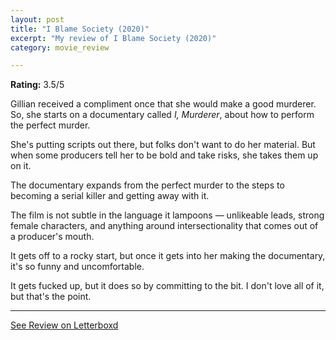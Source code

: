 ```yaml
---
layout: post
title: "I Blame Society (2020)"
excerpt: "My review of I Blame Society (2020)"
category: movie_review

---
```


**Rating:** 3.5/5

Gillian received a compliment once that she would make a good murderer. So, she starts on a documentary called<i> I, Murderer</i>, about how to perform the perfect murder.

She's putting scripts out there, but folks don't want to do her material. But when some producers tell her to be bold and take risks, she takes them up on it.

The documentary expands from the perfect murder to the steps to becoming a serial killer and getting away with it.

The film is not subtle in the language it lampoons — unlikeable leads, strong female characters, and anything around intersectionality that comes out of a producer's mouth.

It gets off to a rocky start, but once it gets into her making the documentary, it's so funny and uncomfortable.

It gets fucked up, but it does so by committing to the bit. I don't love all of it, but that's the point.

<hr>

[See Review on Letterboxd](https://boxd.it/5iZaCN)
